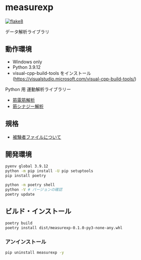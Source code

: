 # measurexp
[![flake8](https://github.com/bcl-group/measurexp/actions/workflows/flake8.yml/badge.svg?branch=master)](https://github.com/bcl-group/measurexp/actions/workflows/flake8.yml)

データ解析ライブラリ

## 動作環境
- Windows only
- Python 3.9.12
- visual-cpp-build-tools をインストール (https://visualstudio.microsoft.com/visual-cpp-build-tools/)

Python 用 運動解析ライブラリー

- [筋電筋解析](EMG.md)
- [筋シナジー解析](muscle_synergy.md)

## 規格
- [被験者ファイルについて](about-participants.md)

## 開発環境
```bash
pyenv global 3.9.12
python -m pip install -U pip setuptools
pip install poetry

python -m poetry shell
python -V # バージョンの確認
poetry update
```

## ビルド・インストール
```bash
poetry build
poetry install dist/measurexp-0.1.0-py3-none-any.whl
```

### アンインストール
```bash
pip uninstall measurexp -y
```


